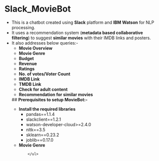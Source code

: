 # Slack_MovieBot
<ul>
	<li> This is a chatbot created using <b>Slack</b> platform and <b>IBM Watson</b> for NLP processing.</li>
	<li> It uses a recommendation system (<b>metadata based collaborative filtering</b>) to suggest <b>similar movies</b> with their IMDB links and posters.</li>
	<li> It also addresses below queries:-
		<ul>
			<li> <b>Movie Overview</b> </li>
			<li> <b>Movie Genre</b> </li>
			<li> <b>Budget</b> </li>
			<li> <b>Revenue</b> </li>
			<li> <b>Ratings</b> </li>
			<li> <b>No. of votes/Voter Count</b> </li>
			<li> <b>IMDB Link</b> </li>
			<li> <b>TMDB Link</b> </li>
			<li> <b>Check for adult content</b> </li>
			<li> <b>Recommendation for similar movies</b> </li>
		</ul>
	</li>
## <b>Prerequisites to setup MovieBot:- </b>
		<ul>
			<li> <b>Install the required libraries</b>
			<ul>
				<li>pandas==1.1.4</li>
				<li>slackclient==1.2.1</li>
				<li>watson-developer-cloud>=2.4.0</li>
				<li>nltk==3.5</li>
				<li>sklearn==0.23.2</li>
				<li>joblib==0.17.0</li>
			</ul>
			<li> <b>Movie Genre</b> </li>
			
		</ul>
	
</ul>

